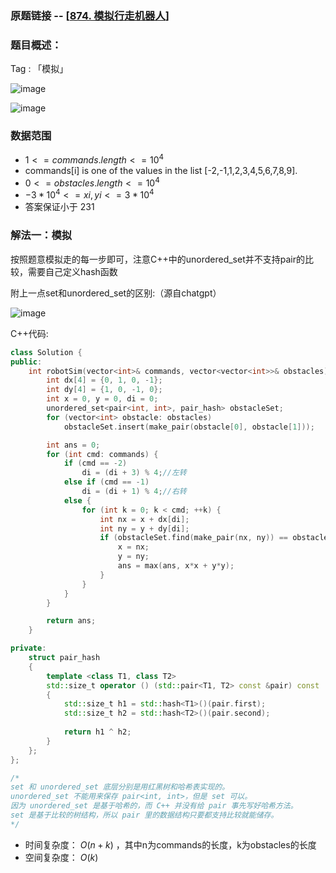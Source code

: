 ### 原题链接 -- [[874. 模拟行走机器人](https://leetcode.cn/problems/walking-robot-simulation/)]

### 题目概述：
Tag : 「模拟」

![image](https://user-images.githubusercontent.com/99656524/226376596-529a202d-6597-4c99-8cb4-d4c84eb9c379.png)

![image](https://user-images.githubusercontent.com/99656524/226376668-7ce52a3d-0f84-447f-b06a-e14e302e703d.png)

### 数据范围
* $1 <= commands.length <= 10^4$
* commands[i] is one of the values in the list [-2,-1,1,2,3,4,5,6,7,8,9].
* $0 <= obstacles.length <= 10^4$
* $-3 * 10^4 <= xi, yi <= 3 * 10^4$
* 答案保证小于 231

### 解法一：模拟
按照题意模拟走的每一步即可，注意C++中的unordered_set并不支持pair的比较，需要自己定义hash函数

附上一点set和unordered_set的区别:（源自chatgpt）

![image](https://user-images.githubusercontent.com/99656524/226379906-57ed9e0d-644d-4db2-a089-0394db57e0a5.png)


C++代码:
```cpp
class Solution {
public:
    int robotSim(vector<int>& commands, vector<vector<int>>& obstacles) {
        int dx[4] = {0, 1, 0, -1};
        int dy[4] = {1, 0, -1, 0};
        int x = 0, y = 0, di = 0;
        unordered_set<pair<int, int>, pair_hash> obstacleSet;
        for (vector<int> obstacle: obstacles)
            obstacleSet.insert(make_pair(obstacle[0], obstacle[1]));

        int ans = 0;
        for (int cmd: commands) {
            if (cmd == -2)
                di = (di + 3) % 4;//左转
            else if (cmd == -1)
                di = (di + 1) % 4;//右转
            else {
                for (int k = 0; k < cmd; ++k) {
                    int nx = x + dx[di];
                    int ny = y + dy[di];
                    if (obstacleSet.find(make_pair(nx, ny)) == obstacleSet.end()) {
                        x = nx;
                        y = ny;
                        ans = max(ans, x*x + y*y);
                    }
                }
            }
        }

        return ans;
    }

private:
    struct pair_hash
    {
        template <class T1, class T2>
        std::size_t operator () (std::pair<T1, T2> const &pair) const
        {
            std::size_t h1 = std::hash<T1>()(pair.first);
            std::size_t h2 = std::hash<T2>()(pair.second);
    
            return h1 ^ h2;
        }
    };
};

/*
set 和 unordered_set 底层分别是用红黑树和哈希表实现的。
unordered_set 不能用来保存 pair<int, int>，但是 set 可以。
因为 unordered_set 是基于哈希的，而 C++ 并没有给 pair 事先写好哈希方法。
set 是基于比较的树结构，所以 pair 里的数据结构只要都支持比较就能储存。
*/
```
* 时间复杂度： $O(n + k)$ ，其中n为commands的长度，k为obstacles的长度
* 空间复杂度： $O(k)$
